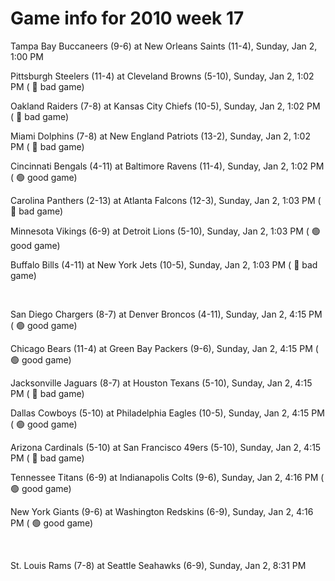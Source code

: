 # Game info for 2010 week 17

Tampa Bay Buccaneers (9-6) at New Orleans Saints (11-4), Sunday, Jan 2, 1:00 PM

Pittsburgh Steelers (11-4) at Cleveland Browns (5-10), Sunday, Jan 2, 1:02 PM (	:red_circle: bad game)

Oakland Raiders (7-8) at Kansas City Chiefs (10-5), Sunday, Jan 2, 1:02 PM (	:red_circle: bad game)

Miami Dolphins (7-8) at New England Patriots (13-2), Sunday, Jan 2, 1:02 PM (	:red_circle: bad game)

Cincinnati Bengals (4-11) at Baltimore Ravens (11-4), Sunday, Jan 2, 1:02 PM (	:green_circle: good game)

Carolina Panthers (2-13) at Atlanta Falcons (12-3), Sunday, Jan 2, 1:03 PM (	:red_circle: bad game)

Minnesota Vikings (6-9) at Detroit Lions (5-10), Sunday, Jan 2, 1:03 PM (	:green_circle: good game)

Buffalo Bills (4-11) at New York Jets (10-5), Sunday, Jan 2, 1:03 PM (	:red_circle: bad game)


<br/>

San Diego Chargers (8-7) at Denver Broncos (4-11), Sunday, Jan 2, 4:15 PM (	:green_circle: good game)

Chicago Bears (11-4) at Green Bay Packers (9-6), Sunday, Jan 2, 4:15 PM (	:green_circle: good game)

Jacksonville Jaguars (8-7) at Houston Texans (5-10), Sunday, Jan 2, 4:15 PM (	:red_circle: bad game)

Dallas Cowboys (5-10) at Philadelphia Eagles (10-5), Sunday, Jan 2, 4:15 PM (	:green_circle: good game)

Arizona Cardinals (5-10) at San Francisco 49ers (5-10), Sunday, Jan 2, 4:15 PM (	:red_circle: bad game)

Tennessee Titans (6-9) at Indianapolis Colts (9-6), Sunday, Jan 2, 4:16 PM (	:green_circle: good game)

New York Giants (9-6) at Washington Redskins (6-9), Sunday, Jan 2, 4:16 PM (	:green_circle: good game)


<br/>

St. Louis Rams (7-8) at Seattle Seahawks (6-9), Sunday, Jan 2, 8:31 PM

